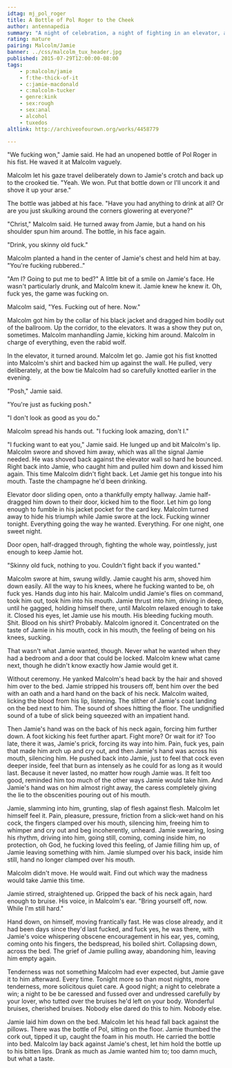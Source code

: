 ```yaml
---
idtag: mj_pol_roger
title: A Bottle of Pol Roger to the Cheek
author: antennapedia
summary: "A night of celebration, a night of fighting in an elevator, a good night. With a bottle of champagne that survives more abuse than it deserves."
rating: mature
pairing: Malcolm/Jamie
banner: ../css/malcolm_tux_header.jpg
published: 2015-07-29T12:00:00-08:00
tags:
    - p:malcolm/jamie
    - f:the-thick-of-it
    - c:jamie-macdonald
    - c:malcolm-tucker
    - genre:kink
    - sex:rough
    - sex:anal
    - alcohol
    - tuxedos
altlink: http://archiveofourown.org/works/4458779

---
```


"We fucking won," Jamie said. He had an unopened bottle of Pol Roger in his fist. He waved it at Malcolm vaguely.

Malcolm let his gaze travel deliberately down to Jamie's crotch and back up to the crooked tie. "Yeah. We won. Put that bottle down or I'll uncork it and shove it up your arse."

The bottle was jabbed at his face. "Have you had anything to drink at all? Or are you just skulking around the corners glowering at everyone?"

"Christ," Malcolm said. He turned away from Jamie, but a hand on his shoulder spun him around. The bottle, in his face again.

"Drink, you skinny old fuck."

Malcolm planted a hand in the center of Jamie's chest and held him at bay. "You're fucking rubbered.."

"Am I? Going to put me to bed?" A little bit of a smile on Jamie's face. He wasn't particularly drunk, and Malcolm knew it. Jamie knew he knew it. Oh, fuck yes, the game was fucking on.

Malcolm said, "Yes. Fucking out of here. Now."

Malcolm got him by the collar of his black jacket and dragged him bodily out of the ballroom. Up the corridor, to the elevators. It was a show they put on, sometimes. Malcolm manhandling Jamie, kicking him around. Malcolm in charge of everything, even the rabid wolf.

In the elevator, it turned around. Malcolm let go. Jamie got his fist knotted into Malcolm's shirt and backed him up against the wall. He pulled, very deliberately, at the bow tie Malcolm had so carefully knotted earlier in the evening.

"Posh," Jamie said.

"You're just as fucking posh."

"I don't look as good as you do."

Malcolm spread his hands out. "I fucking look amazing, don't I."

"I fucking want to eat you," Jamie said. He lunged up and bit Malcolm's lip. Malcolm swore and shoved him away, which was all the signal Jamie needed. He was shoved back against the elevator wall so hard he bounced. Right back into Jamie, who caught him and pulled him down and kissed him again. This time Malcolm didn't fight back. Let Jamie get his tongue into his mouth. Taste the champagne he'd been drinking.

Elevator door sliding open, onto a thankfully empty hallway. Jamie half-dragged him down to their door, kicked him to the floor. Let him go long enough to fumble in his jacket pocket for the card key. Malcolm turned away to hide his triumph while Jamie swore at the lock. Fucking winner tonight. Everything going the way he wanted. Everything. For one night, one sweet night.

Door open, half-dragged through, fighting the whole way, pointlessly, just enough to keep Jamie hot.

"Skinny old fuck, nothing to you. Couldn't fight back if you wanted."

Malcolm swore at him, swung wildly. Jamie caught his arm, shoved him down easily. All the way to his knees, where he fucking wanted to be, oh fuck yes. Hands dug into his hair. Malcolm undid Jamie's flies on command, took him out, took him into his mouth. Jamie thrust into him, driving in deep, until he gagged, holding himself there, until Malcolm relaxed enough to take it. Closed his eyes, let Jamie use his mouth. His bleeding fucking mouth. Shit. Blood on his shirt? Probably. Malcolm ignored it. Concentrated on the taste of Jamie in his mouth, cock in his mouth, the feeling of being on his knees, sucking.

That wasn't what Jamie wanted, though. Never what he wanted when they had a bedroom and a door that could be locked. Malcolm knew what came next, though he didn't know exactly how Jamie would get it.

Without ceremony. He yanked Malcolm's head back by the hair and shoved him over to the bed. Jamie stripped his trousers off, bent him over the bed with an oath and a hard hand on the back of his neck. Malcolm waited, licking the blood from his lip, listening. The slither of Jamie's coat landing on the bed next to him. The sound of shoes hitting the floor. The undignified sound of a tube of slick being squeezed with an impatient hand.

Then Jamie's hand was on the back of his neck again, forcing him further down. A foot kicking his feet further apart. Fight more? Or wait for it? Too late, there it was, Jamie's prick, forcing its way into him. Pain, fuck yes, pain that made him arch up and cry out, and then Jamie's hand was across his mouth, silencing him. He pushed back into Jamie, just to feel that cock even deeper inside, feel that burn as intensely as he could for as long as it would last. Because it never lasted, no matter how rough Jamie was. It felt too good, reminded him too much of the other ways Jamie would take him. And Jamie's hand was on him almost right away, the caress completely giving the lie to the obscenities pouring out of his mouth.

Jamie, slamming into him, grunting, slap of flesh against flesh. Malcolm let himself feel it. Pain, pleasure, pressure, friction from a slick-wet hand on his cock, the fingers clamped over his mouth, silencing him, freeing him to whimper and cry out and beg incoherently, unheard. Jamie swearing, losing his rhythm, driving into him, going still, coming, coming inside him, no protection, oh God, he fucking loved this feeling, of Jamie filling him up, of Jamie leaving something with him. Jamie slumped over his back, inside him still, hand no longer clamped over his mouth.

Malcolm didn't move. He would wait. Find out which way the madness would take Jamie this time.

Jamie stirred, straightened up. Gripped the back of his neck again, hard enough to bruise. His voice, in Malcolm's ear. "Bring yourself off, now. While I'm still hard."

Hand down, on himself, moving frantically fast. He was close already, and it had been days since they'd last fucked, and fuck yes, he was there, with Jamie's voice whispering obscene encouragement in his ear, yes, coming, coming onto his fingers, the bedspread, his boiled shirt. Collapsing down, across the bed. The grief of Jamie pulling away, abandoning him, leaving him empty again.

Tenderness was not something Malcolm had ever expected, but Jamie gave it to him afterward. Every time. Tonight more so than most nights, more tenderness, more solicitous quiet care. A good night; a night to celebrate a win; a night to be be caressed and fussed over and undressed carefully by your lover, who tutted over the bruises he'd left on your body. Wonderful bruises, cherished bruises. Nobody else dared do this to him. Nobody else.

Jamie laid him down on the bed. Malcolm let his head fall back against the pillows. There was the bottle of Pol, sitting on the floor. Jamie thumbed the cork out, tipped it up, caught the foam in his mouth. He carried the bottle into bed. Malcolm lay back against Jamie's chest, let him hold the bottle up to his bitten lips. Drank as much as Jamie wanted him to; too damn much, but what a taste.
